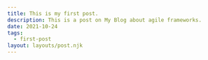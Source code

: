 ```yaml
---
title: This is my first post.
description: This is a post on My Blog about agile frameworks.
date: 2021-10-24
tags:
  - first-post
layout: layouts/post.njk
---
```



